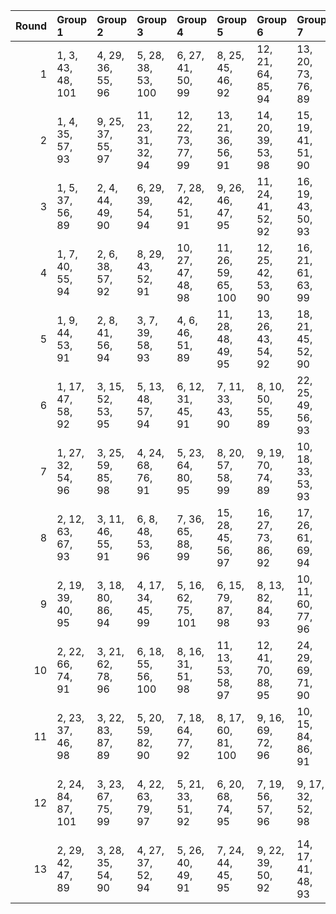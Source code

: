 |   Round | Group 1            | Group 2           | Group 3            | Group 4            | Group 5             | Group 6            | Group 7            | Group 8             | Group 9             | Group 10            | Group 11            | Group 12           | Group 13            | Group 14      | Group 15       | Group 16       | Group 17       | Group 18       | Group 19       | Group 20       | Group 21       | Group 22       |
|--------:|:-------------------|:------------------|:-------------------|:-------------------|:--------------------|:-------------------|:-------------------|:--------------------|:--------------------|:--------------------|:--------------------|:-------------------|:--------------------|:--------------|:---------------|:---------------|:---------------|:---------------|:---------------|:---------------|:---------------|:---------------|
|       1 | 1, 3, 43, 48, 101  | 4, 29, 36, 55, 96 | 5, 28, 38, 53, 100 | 6, 27, 41, 50, 99  | 8, 25, 45, 46, 92   | 12, 21, 64, 85, 94 | 13, 20, 73, 76, 89 | 14, 19, 59, 61, 91  | 16, 17, 66, 83, 95  | 30, 32, 72, 77, 90  | 33, 58, 65, 84, 98  | 39, 52, 69, 80, 97 | 44, 47, 71, 78, 93  | 2, 31, 60, 88 | 7, 26, 62, 87  | 9, 24, 63, 86  | 10, 23, 40, 51 | 11, 22, 68, 81 | 15, 18, 42, 49 | 34, 57, 67, 82 | 35, 56, 70, 79 | 37, 54, 74, 75 |
|       2 | 1, 4, 35, 57, 93   | 9, 25, 37, 55, 97 | 11, 23, 31, 32, 94 | 12, 22, 73, 77, 99 | 13, 21, 36, 56, 91  | 14, 20, 39, 53, 98 | 15, 19, 41, 51, 90 | 16, 18, 34, 58, 89  | 30, 33, 64, 86, 100 | 40, 52, 60, 61, 101 | 42, 50, 65, 85, 95  | 44, 48, 70, 80, 92 | 45, 47, 63, 87, 96  | 2, 3, 69, 81  | 5, 29, 74, 76  | 6, 28, 59, 62  | 7, 27, 71, 79  | 8, 26, 67, 83  | 10, 24, 72, 78 | 17, 46, 75, 88 | 38, 54, 66, 84 | 43, 49, 68, 82 |
|       3 | 1, 5, 37, 56, 89   | 2, 4, 44, 49, 90  | 6, 29, 39, 54, 94  | 7, 28, 42, 51, 91  | 9, 26, 46, 47, 95   | 11, 24, 41, 52, 92 | 16, 19, 43, 50, 93 | 30, 34, 66, 85, 96  | 31, 33, 73, 78, 97  | 35, 58, 68, 83, 101 | 36, 57, 71, 80, 98  | 40, 53, 70, 81, 99 | 45, 48, 72, 79, 100 | 3, 32, 61, 88 | 8, 27, 59, 63  | 10, 25, 64, 87 | 12, 23, 69, 82 | 13, 22, 65, 86 | 14, 21, 74, 77 | 15, 20, 60, 62 | 17, 18, 67, 84 | 38, 55, 75, 76 |
|       4 | 1, 7, 40, 55, 94   | 2, 6, 38, 57, 92  | 8, 29, 43, 52, 91  | 10, 27, 47, 48, 98 | 11, 26, 59, 65, 100 | 12, 25, 42, 53, 90 | 16, 21, 61, 63, 99 | 17, 20, 44, 51, 96  | 31, 35, 67, 86, 89  | 32, 34, 74, 79, 93  | 37, 58, 72, 81, 95  | 41, 54, 71, 82, 97 | 46, 49, 73, 80, 101 | 3, 5, 45, 50  | 4, 33, 62, 88  | 9, 28, 60, 64  | 13, 24, 70, 83 | 14, 23, 66, 87 | 15, 22, 75, 78 | 18, 19, 68, 85 | 30, 36, 69, 84 | 39, 56, 76, 77 |
|       5 | 1, 9, 44, 53, 91   | 2, 8, 41, 56, 94  | 3, 7, 39, 58, 93   | 4, 6, 46, 51, 89   | 11, 28, 48, 49, 95  | 13, 26, 43, 54, 92 | 18, 21, 45, 52, 90 | 30, 38, 73, 82, 98  | 31, 37, 70, 85, 101 | 32, 36, 68, 87, 100 | 33, 35, 75, 80, 96  | 42, 55, 72, 83, 99 | 47, 50, 74, 81, 97  | 5, 34, 63, 88 | 10, 29, 61, 65 | 12, 27, 60, 66 | 14, 25, 71, 84 | 15, 24, 59, 67 | 16, 23, 76, 79 | 17, 22, 62, 64 | 19, 20, 69, 86 | 40, 57, 77, 78 |
|       6 | 1, 17, 47, 58, 92  | 3, 15, 52, 53, 95 | 5, 13, 48, 57, 94  | 6, 12, 31, 45, 91  | 7, 11, 33, 43, 90   | 8, 10, 50, 55, 89  | 22, 25, 49, 56, 93 | 30, 46, 76, 87, 99  | 34, 42, 77, 86, 101 | 35, 41, 60, 74, 98  | 36, 40, 62, 72, 97  | 37, 39, 79, 84, 96 | 51, 54, 78, 85, 100 | 2, 16, 64, 70 | 4, 14, 65, 69  | 9, 38, 67, 88  | 18, 29, 59, 75 | 19, 28, 63, 71 | 20, 27, 80, 83 | 21, 26, 66, 68 | 23, 24, 61, 73 | 32, 44, 81, 82 |
|       7 | 1, 27, 32, 54, 96  | 3, 25, 59, 85, 98 | 4, 24, 68, 76, 91  | 5, 23, 64, 80, 95  | 8, 20, 57, 58, 99   | 9, 19, 70, 74, 89  | 10, 18, 33, 53, 93 | 11, 17, 36, 50, 101 | 14, 43, 72, 88, 94  | 30, 56, 61, 83, 92  | 39, 47, 62, 82, 100 | 40, 46, 65, 79, 90 | 42, 44, 60, 84, 97  | 2, 26, 71, 73 | 6, 22, 34, 52  | 7, 21, 69, 75  | 12, 16, 38, 48 | 13, 15, 31, 55 | 28, 29, 66, 78 | 35, 51, 63, 81 | 37, 49, 86, 87 | 41, 45, 67, 77 |
|       8 | 2, 12, 63, 67, 93  | 3, 11, 46, 55, 91 | 6, 8, 48, 53, 96   | 7, 36, 65, 88, 99  | 15, 28, 45, 56, 97  | 16, 27, 73, 86, 92 | 17, 26, 61, 69, 94 | 19, 24, 64, 66, 98  | 20, 23, 47, 54, 101 | 21, 22, 59, 71, 95  | 32, 40, 75, 84, 89  | 34, 38, 60, 70, 90 | 49, 52, 76, 83, 100 | 1, 13, 50, 51 | 4, 10, 43, 58  | 5, 9, 31, 41   | 14, 29, 62, 68 | 18, 25, 78, 81 | 30, 42, 79, 80 | 33, 39, 72, 87 | 35, 37, 77, 82 | 44, 57, 74, 85 |
|       9 | 2, 19, 39, 40, 95  | 3, 18, 80, 86, 94 | 4, 17, 34, 45, 99  | 5, 16, 62, 75, 101 | 6, 15, 79, 87, 98   | 8, 13, 82, 84, 93  | 10, 11, 60, 77, 96 | 21, 29, 35, 44, 100 | 23, 27, 30, 49, 97  | 25, 54, 83, 88, 91  | 38, 41, 65, 72, 89  | 50, 58, 64, 73, 90 | 53, 55, 66, 71, 92  | 1, 20, 81, 85 | 7, 14, 67, 70  | 9, 12, 36, 43  | 22, 28, 32, 47 | 24, 26, 37, 42 | 31, 48, 68, 69 | 33, 46, 63, 74 | 51, 57, 61, 76 | 52, 56, 59, 78 |
|      10 | 2, 22, 66, 74, 91  | 3, 21, 62, 78, 96 | 6, 18, 55, 56, 100 | 8, 16, 31, 51, 98  | 11, 13, 53, 58, 97  | 12, 41, 70, 88, 95 | 24, 29, 69, 71, 90 | 26, 27, 64, 76, 101 | 33, 49, 61, 79, 89  | 35, 47, 84, 85, 99  | 37, 45, 60, 80, 93  | 38, 44, 63, 77, 94 | 40, 42, 82, 87, 92  | 1, 23, 83, 86 | 4, 20, 32, 50  | 5, 19, 67, 73  | 7, 17, 68, 72  | 9, 15, 34, 48  | 10, 14, 36, 46 | 25, 28, 30, 52 | 39, 43, 65, 75 | 54, 57, 59, 81 |
|      11 | 2, 23, 37, 46, 98  | 3, 22, 83, 87, 89 | 5, 20, 59, 82, 90  | 7, 18, 64, 77, 92  | 8, 17, 60, 81, 100  | 9, 16, 69, 72, 96  | 10, 15, 84, 86, 91 | 25, 29, 32, 51, 95  | 26, 28, 39, 44, 99  | 30, 53, 63, 78, 101 | 31, 52, 66, 75, 93  | 33, 50, 70, 71, 94 | 35, 48, 65, 76, 97  | 1, 24, 34, 49 | 4, 21, 41, 42  | 6, 19, 36, 47  | 11, 14, 38, 45 | 12, 13, 62, 79 | 27, 56, 85, 88 | 40, 43, 67, 74 | 54, 58, 61, 80 | 55, 57, 68, 73 |
|      12 | 2, 24, 84, 87, 101 | 3, 23, 67, 75, 99 | 4, 22, 63, 79, 97  | 5, 21, 33, 51, 92  | 6, 20, 68, 74, 95   | 7, 19, 56, 57, 96  | 9, 17, 32, 52, 98  | 10, 16, 35, 49, 94  | 12, 14, 30, 54, 89  | 13, 42, 71, 88, 100 | 34, 50, 62, 80, 91  | 36, 48, 85, 86, 90 | 38, 46, 61, 81, 93  | 1, 25, 70, 72 | 8, 18, 69, 73  | 11, 15, 37, 47 | 26, 29, 31, 53 | 27, 28, 65, 77 | 39, 45, 64, 78 | 40, 44, 66, 76 | 41, 43, 59, 83 | 55, 58, 60, 82 |
|      13 | 2, 29, 42, 47, 89  | 3, 28, 35, 54, 90 | 4, 27, 37, 52, 94  | 5, 26, 40, 49, 91  | 7, 24, 44, 45, 95   | 9, 22, 39, 50, 92  | 14, 17, 41, 48, 93 | 31, 58, 71, 76, 96  | 32, 57, 64, 83, 97  | 33, 56, 66, 81, 101 | 34, 55, 69, 78, 98  | 38, 51, 68, 79, 99 | 43, 46, 70, 77, 100 | 1, 30, 59, 88 | 6, 25, 61, 86  | 8, 23, 62, 85  | 10, 21, 67, 80 | 11, 20, 63, 84 | 12, 19, 72, 75 | 13, 18, 60, 87 | 15, 16, 65, 82 | 36, 53, 73, 74 |
